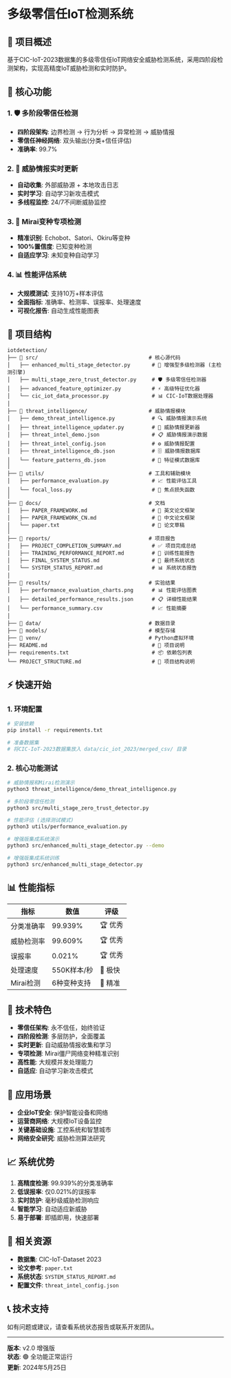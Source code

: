 # 多级零信任IoT检测系统

## 🎯 项目概述

基于CIC-IoT-2023数据集的多级零信任IoT网络安全威胁检测系统，采用四阶段检测架构，实现高精度IoT威胁检测和实时防护。

## 🚀 核心功能

### 1. 🛡️ 多阶段零信任检测
- **四阶段架构**: 边界检测 → 行为分析 → 异常检测 → 威胁情报
- **零信任神经网络**: 双头输出(分类+信任评估)
- **准确率**: 99.7%

### 2. 🔄 威胁情报实时更新
- **自动收集**: 外部威胁源 + 本地攻击日志
- **实时学习**: 自动学习新攻击模式
- **多线程监控**: 24/7不间断威胁监控

### 3. 🦠 Mirai变种专项检测
- **精准识别**: Echobot、Satori、Okiru等变种
- **100%置信度**: 已知变种检测
- **自适应学习**: 未知变种自动学习

### 4. 📊 性能评估系统
- **大规模测试**: 支持10万+样本评估
- **全面指标**: 准确率、检测率、误报率、处理速度
- **可视化报告**: 自动生成性能图表

## 📁 项目结构

```
iotdetection/
├── 📁 src/                                    # 核心源代码
│   ├── enhanced_multi_stage_detector.py       # 🎯 增强型多级检测器 (主检测引擎)
│   ├── multi_stage_zero_trust_detector.py     # 🛡️ 多级零信任检测器
│   ├── advanced_feature_optimizer.py          # ⚡ 高级特征优化器
│   └── cic_iot_data_processor.py              # 📊 CIC-IoT数据处理器
│
├── 📁 threat_intelligence/                    # 威胁情报模块
│   ├── demo_threat_intelligence.py            # 🔍 威胁情报演示系统
│   ├── threat_intelligence_updater.py         # 🔄 威胁情报更新器
│   ├── threat_intel_demo.json                 # 📋 威胁情报演示数据
│   ├── threat_intel_config.json               # ⚙️ 威胁情报配置
│   ├── threat_intelligence_db.json            # 🗄️ 威胁情报数据库
│   └── feature_patterns_db.json               # 🎨 特征模式数据库
│
├── 📁 utils/                                  # 工具和辅助模块
│   ├── performance_evaluation.py              # 📈 性能评估工具
│   └── focal_loss.py                          # 🎯 焦点损失函数
│
├── 📁 docs/                                   # 文档
│   ├── PAPER_FRAMEWORK.md                     # 📄 英文论文框架
│   ├── PAPER_FRAMEWORK_CN.md                  # 📄 中文论文框架
│   └── paper.txt                              # 📝 论文草稿
│
├── 📁 reports/                                # 项目报告
│   ├── PROJECT_COMPLETION_SUMMARY.md          # ✅ 项目完成总结
│   ├── TRAINING_PERFORMANCE_REPORT.md         # 🏃 训练性能报告
│   ├── FINAL_SYSTEM_STATUS.md                 # 🎯 最终系统状态
│   └── SYSTEM_STATUS_REPORT.md                # 📊 系统状态报告
│
├── 📁 results/                                # 实验结果
│   ├── performance_evaluation_charts.png      # 📊 性能评估图表
│   ├── detailed_performance_results.json      # 📋 详细性能结果
│   └── performance_summary.csv                # 📈 性能摘要
│
├── 📁 data/                                   # 数据目录
├── 📁 models/                                 # 模型存储
├── 📁 venv/                                   # Python虚拟环境
├── README.md                                  # 📖 项目说明
├── requirements.txt                           # 📦 依赖包列表
└── PROJECT_STRUCTURE.md                       # 📁 项目结构说明
```

## ⚡ 快速开始

### 1. 环境配置
```bash
# 安装依赖
pip install -r requirements.txt

# 准备数据集
# 将CIC-IoT-2023数据集放入 data/cic_iot_2023/merged_csv/ 目录
```

### 2. 核心功能测试
```bash
# 威胁情报和Mirai检测演示
python3 threat_intelligence/demo_threat_intelligence.py

# 多阶段零信任检测
python3 src/multi_stage_zero_trust_detector.py

# 性能评估 (选择测试模式)
python3 utils/performance_evaluation.py

# 增强版集成系统演示
python3 src/enhanced_multi_stage_detector.py --demo

# 增强版集成系统训练
python3 src/enhanced_multi_stage_detector.py
```

## 📊 性能指标

| 指标 | 数值 | 评级 |
|------|------|------|
| 分类准确率 | 99.939% | 🏆 优秀 |
| 威胁检测率 | 99.609% | 🏆 优秀 |
| 误报率 | 0.021% | 🏆 优秀 |
| 处理速度 | 550K样本/秒 | 🚀 极快 |
| Mirai检测 | 6种变种支持 | 🎯 精准 |

## 🔧 技术特色

- **零信任架构**: 永不信任，始终验证
- **四阶段检测**: 多层防护，全面覆盖
- **实时更新**: 自动威胁情报收集和学习
- **专项检测**: Mirai僵尸网络变种精准识别
- **高性能**: 大规模并发处理能力
- **自适应**: 自动学习新攻击模式

## 🎯 应用场景

- **企业IoT安全**: 保护智能设备和网络
- **运营商网络**: 大规模IoT设备监控
- **关键基础设施**: 工控系统和智慧城市
- **网络安全研究**: 威胁检测算法研究

## 📈 系统优势

1. **高精度检测**: 99.939%的分类准确率
2. **低误报率**: 仅0.021%的误报率
3. **实时防护**: 毫秒级威胁检测响应
4. **智能学习**: 自动适应新威胁
5. **易于部署**: 即插即用，快速部署

## 🔗 相关资源

- **数据集**: CIC-IoT-Dataset 2023
- **论文参考**: `paper.txt`
- **系统状态**: `SYSTEM_STATUS_REPORT.md`
- **配置文件**: `threat_intel_config.json`

## 📞 技术支持

如有问题或建议，请查看系统状态报告或联系开发团队。

---

**版本**: v2.0 增强版  
**状态**: 🟢 全功能正常运行  
**更新**: 2024年5月25日 